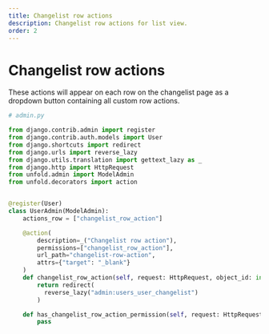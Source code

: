 ```yaml
---
title: Changelist row actions
description: Changelist row actions for list view.
order: 2
---
```


# Changelist row actions

These actions will appear on each row on the changelist page as a dropdown button containing all custom row actions.

```python
# admin.py

from django.contrib.admin import register
from django.contrib.auth.models import User
from django.shortcuts import redirect
from django.urls import reverse_lazy
from django.utils.translation import gettext_lazy as _
from django.http import HttpRequest
from unfold.admin import ModelAdmin
from unfold.decorators import action


@register(User)
class UserAdmin(ModelAdmin):
    actions_row = ["changelist_row_action"]

    @action(
        description=_("Changelist row action"),
        permissions=["changelist_row_action"],
        url_path="changelist-row-action",
        attrs={"target": "_blank"}
    )
    def changelist_row_action(self, request: HttpRequest, object_id: int):
        return redirect(
          reverse_lazy("admin:users_user_changelist")
        )

    def has_changelist_row_action_permission(self, request: HttpRequest):
        pass
```
